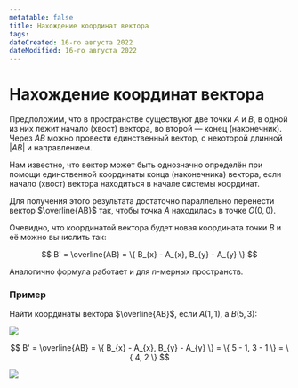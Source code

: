 ```yaml
---
metatable: false
title: Нахождение координат вектора
tags:
dateCreated: 16-го августа 2022
dateModified: 16-го августа 2022
---
```

# Нахождение координат вектора

Предположим, что в пространстве существуют две точки $A$ и $B$, в одной из них лежит начало (хвост) вектора, во второй — конец (наконечник). Через $AB$ можно провести единственный вектор, с некоторой длинной $|AB|$ и направлением. 

Нам известно, что вектор может быть однозначно определён при помощи единственной координаты конца (наконечника) вектора, если начало (хвост) вектора находиться в начале системы координат.

Для получения этого результата достаточно параллельно перенести вектор $\overline{AB}$ так, чтобы точка $A$ находилась в точке $O(0, 0)$.

Очевидно, что координатой вектора будет новая координата точки $B$ и её можно вычислить так:

$$
B' = \overline{AB} = \{ B_{x} - A_{x}, B_{y} - A_{y} \}
$$

Аналогично формула работает и для $n$-мерных пространств.

### Пример

Найти координаты вектора $\overline{AB}$, если $A(1, 1)$, а $B(5, 3)$:

![](https://imgur.com/4YVSDTt.png)

$$
B' = \overline{AB} = \{ B_{x} - A_{x}, B_{y} - A_{y} \} = \{ 5 - 1, 3 - 1 \} = \{ 4, 2 \}
$$

![](https://imgur.com/dqXLCc5.png)
